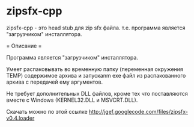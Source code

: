# zipsfx-cpp
zipsfx-cpp - это head stub для zip sfx файла. т.е. программа является "загрузчиком" инсталлятора.

= Описание =

Программа является "загрузчиком" инсталлятора.

Умеет распаковывать во временную папку (переменная окружения TEMP) содержимое архива и запускаnm exe файл из распакованного архива с передачей ему аргументов.

Не требует дополнительных DLL файлов, 
кроме тех что поставляются вместе с Windows (KERNEL32.DLL и MSVCRT.DLL).

Скачать можно по этой ссылке http://jgef.googlecode.com/files/zipsfx-v0.4.loader
